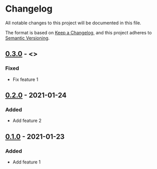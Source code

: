 # Changelog

All notable changes to this project will be documented in this file.

The format is based on [Keep a Changelog](https://keepachangelog.com/en/1.0.0/),
and this project adheres to [Semantic Versioning](https://semver.org/spec/v2.0.0.html).

## [0.3.0](https://github.com/dummy/dummy/compare/v0.2.0...v0.3.0) - <<DATE>>

### Fixed

- Fix feature 1

## [0.2.0](https://github.com/dummy/dummy/compare/v0.1.0...v0.2.0) - 2021-01-24

### Added

- Add feature 2

## [0.1.0](https://github.com/dummy/dummy/releases/tag/v0.1.0) - 2021-01-23

### Added

- Add feature 1

